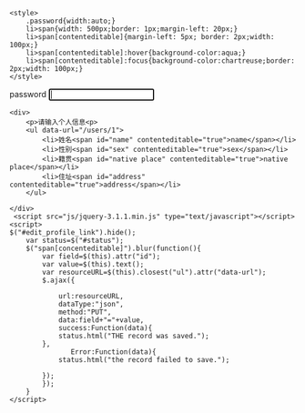 <!DOCTYPE html>
<html lang="en">
<head>
    <meta charset="UTF-8">
    <title>Document</title>
   
    
    <style>
        .password{width:auto;}
        li>span{width: 500px;border: 1px;margin-left: 20px;}
        li>span[contenteditable]{margin-left: 5px; border: 2px;width: 100px;}
        li>span[contenteditable]:hover{background-color:aqua;}
        li>span[contenteditable]:focus{background-color:chartreuse;border: 2px;width: 100px;}
    </style>
</head>
<body>
    <form >
       <label for="password">password</label>
    <input class="password" type="text" autofocus title="请设置密码，第一个为特殊字符且至少六位至少一个数字至少一个字母" 
    pattern="^[\W](?=.{5,})(?![^A-Za-z]+$)(?![^0-9]+$).*$">
    </form>
    
    <div>
        <p>请输入个人信息<p>
        <ul data-url="/users/1">
            <li>姓名<span id="name" contenteditable="true">name</span></li>
            <li>性别<span id="sex" contenteditable="true">sex</span></li>
            <li>籍贯<span id="native place" contenteditable="true">native place</span></li>
            <li>住址<span id="address" contenteditable="true">address</span></li>
        </ul>
        
    </div>
     <script src="js/jquery-3.1.1.min.js" type="text/javascript"></script>
    <script>
    $("#edit_profile_link").hide();
        var status=$("#status");
        $("span[concenteditable]").blur(function(){
            var field=$(this).attr("id");
            var value=$(this).text();
            var resourceURL=$(this).closest("ul").attr("data-url");
            $.ajax({
                
                url:resourceURL,
                dataType:"json",
                method:"PUT",
                data:field+"="+value,
                success:Function(data){
                status.html("THE record was saved.");
            },
                   Error:Function(data){
                status.html("the record failed to save.");
                
            });
            });
        }
    </script>
</body>
</html>
